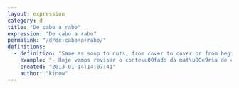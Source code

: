 ```yaml
---
layout: expression
category: d
title: "De cabo a rabo"
expression: "De cabo a rabo"
permalink: "/d/de+cabo+a+rabo/"
definitions:
  - definition: "Same as soup to nuts, from cover to cover or from beginning to end. It means to cover a whole topic."
    example: "- Hoje vamos revisar o conte\u00fado da mat\u00e9ria de cabo a rabo."
    created: "2013-01-14T14:07:41"
    author: "kinow"
---
```

